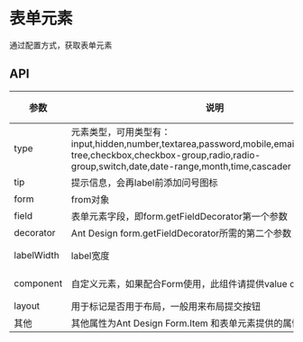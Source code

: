# 表单元素

通过配置方式，获取表单元素

## API

参数|说明|类型|默认值
---|---|---|---
type | 元素类型，可用类型有：input,hidden,number,textarea,password,mobile,email,select,select-tree,checkbox,checkbox-group,radio,radio-group,switch,date,date-range,month,time,cascader | string | 'input'
tip | 提示信息，会再label前添加问号图标 | string | -
form | from对象 | object | -
field | 表单元素字段，即form.getFieldDecorator第一个参数 | string | -  
decorator | Ant Design form.getFieldDecorator所需的第二个参数 | object | -
labelWidth | label宽度 | number 或 string | -
component | 自定义元素，如果配合Form使用，此组件请提供value onChange属性 | ReactNode 或 function | -
layout | 用于标记是否用于布局，一般用来布局提交按钮 | boolean | false  
其他 | 其他属性为Ant Design Form.Item 和表单元素提供的属性 | - | - 
